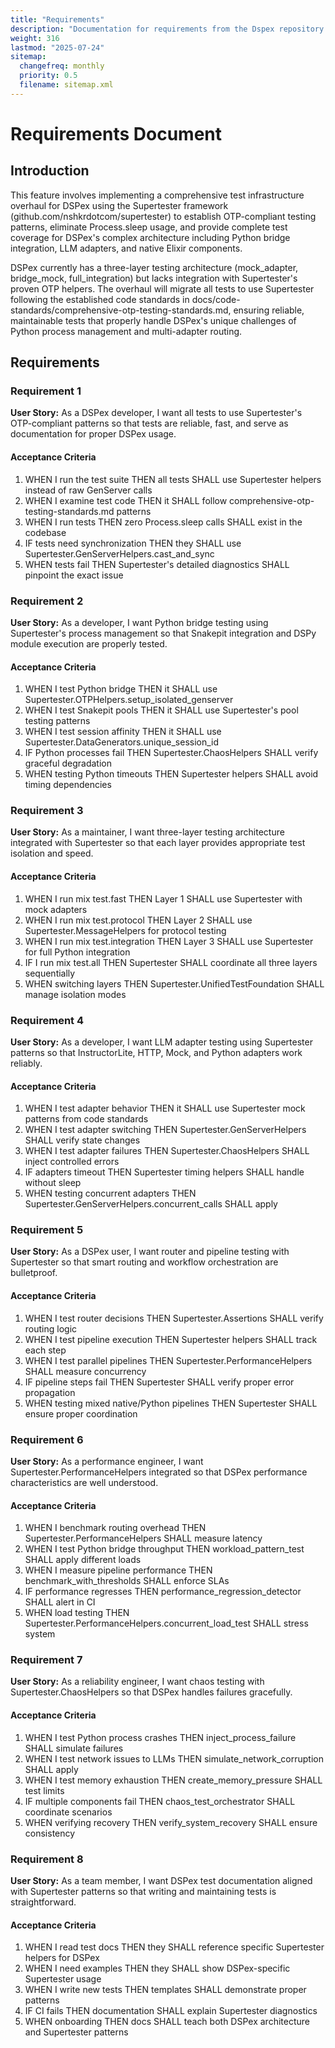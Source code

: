 ```yaml
---
title: "Requirements"
description: "Documentation for requirements from the Dspex repository."
weight: 316
lastmod: "2025-07-24"
sitemap:
  changefreq: monthly
  priority: 0.5
  filename: sitemap.xml
---
```


# Requirements Document

## Introduction

This feature involves implementing a comprehensive test infrastructure overhaul for DSPex using the Supertester framework (github.com/nshkrdotcom/supertester) to establish OTP-compliant testing patterns, eliminate Process.sleep usage, and provide complete test coverage for DSPex's complex architecture including Python bridge integration, LLM adapters, and native Elixir components.

DSPex currently has a three-layer testing architecture (mock_adapter, bridge_mock, full_integration) but lacks integration with Supertester's proven OTP helpers. The overhaul will migrate all tests to use Supertester following the established code standards in docs/code-standards/comprehensive-otp-testing-standards.md, ensuring reliable, maintainable tests that properly handle DSPex's unique challenges of Python process management and multi-adapter routing.

## Requirements

### Requirement 1

**User Story:** As a DSPex developer, I want all tests to use Supertester's OTP-compliant patterns so that tests are reliable, fast, and serve as documentation for proper DSPex usage.

#### Acceptance Criteria

1. WHEN I run the test suite THEN all tests SHALL use Supertester helpers instead of raw GenServer calls
2. WHEN I examine test code THEN it SHALL follow comprehensive-otp-testing-standards.md patterns
3. WHEN I run tests THEN zero Process.sleep calls SHALL exist in the codebase
4. IF tests need synchronization THEN they SHALL use Supertester.GenServerHelpers.cast_and_sync
5. WHEN tests fail THEN Supertester's detailed diagnostics SHALL pinpoint the exact issue

### Requirement 2

**User Story:** As a developer, I want Python bridge testing using Supertester's process management so that Snakepit integration and DSPy module execution are properly tested.

#### Acceptance Criteria

1. WHEN I test Python bridge THEN it SHALL use Supertester.OTPHelpers.setup_isolated_genserver
2. WHEN I test Snakepit pools THEN it SHALL use Supertester's pool testing patterns
3. WHEN I test session affinity THEN it SHALL use Supertester.DataGenerators.unique_session_id
4. IF Python processes fail THEN Supertester.ChaosHelpers SHALL verify graceful degradation
5. WHEN testing Python timeouts THEN Supertester helpers SHALL avoid timing dependencies

### Requirement 3

**User Story:** As a maintainer, I want three-layer testing architecture integrated with Supertester so that each layer provides appropriate test isolation and speed.

#### Acceptance Criteria

1. WHEN I run mix test.fast THEN Layer 1 SHALL use Supertester with mock adapters
2. WHEN I run mix test.protocol THEN Layer 2 SHALL use Supertester.MessageHelpers for protocol testing
3. WHEN I run mix test.integration THEN Layer 3 SHALL use Supertester for full Python integration
4. IF I run mix test.all THEN Supertester SHALL coordinate all three layers sequentially
5. WHEN switching layers THEN Supertester.UnifiedTestFoundation SHALL manage isolation modes

### Requirement 4

**User Story:** As a developer, I want LLM adapter testing using Supertester patterns so that InstructorLite, HTTP, Mock, and Python adapters work reliably.

#### Acceptance Criteria

1. WHEN I test adapter behavior THEN it SHALL use Supertester mock patterns from code standards
2. WHEN I test adapter switching THEN Supertester.GenServerHelpers SHALL verify state changes
3. WHEN I test adapter failures THEN Supertester.ChaosHelpers SHALL inject controlled errors
4. IF adapters timeout THEN Supertester timing helpers SHALL handle without sleep
5. WHEN testing concurrent adapters THEN Supertester.GenServerHelpers.concurrent_calls SHALL apply

### Requirement 5

**User Story:** As a DSPex user, I want router and pipeline testing with Supertester so that smart routing and workflow orchestration are bulletproof.

#### Acceptance Criteria

1. WHEN I test router decisions THEN Supertester.Assertions SHALL verify routing logic
2. WHEN I test pipeline execution THEN Supertester helpers SHALL track each step
3. WHEN I test parallel pipelines THEN Supertester.PerformanceHelpers SHALL measure concurrency
4. IF pipeline steps fail THEN Supertester SHALL verify proper error propagation
5. WHEN testing mixed native/Python pipelines THEN Supertester SHALL ensure proper coordination

### Requirement 6

**User Story:** As a performance engineer, I want Supertester.PerformanceHelpers integrated so that DSPex performance characteristics are well understood.

#### Acceptance Criteria

1. WHEN I benchmark routing overhead THEN Supertester.PerformanceHelpers SHALL measure latency
2. WHEN I test Python bridge throughput THEN workload_pattern_test SHALL apply different loads
3. WHEN I measure pipeline performance THEN benchmark_with_thresholds SHALL enforce SLAs
4. IF performance regresses THEN performance_regression_detector SHALL alert in CI
5. WHEN load testing THEN Supertester.PerformanceHelpers.concurrent_load_test SHALL stress system

### Requirement 7

**User Story:** As a reliability engineer, I want chaos testing with Supertester.ChaosHelpers so that DSPex handles failures gracefully.

#### Acceptance Criteria

1. WHEN I test Python process crashes THEN inject_process_failure SHALL simulate failures
2. WHEN I test network issues to LLMs THEN simulate_network_corruption SHALL apply
3. WHEN I test memory exhaustion THEN create_memory_pressure SHALL test limits
4. IF multiple components fail THEN chaos_test_orchestrator SHALL coordinate scenarios
5. WHEN verifying recovery THEN verify_system_recovery SHALL ensure consistency

### Requirement 8

**User Story:** As a team member, I want DSPex test documentation aligned with Supertester patterns so that writing and maintaining tests is straightforward.

#### Acceptance Criteria

1. WHEN I read test docs THEN they SHALL reference specific Supertester helpers for DSPex
2. WHEN I need examples THEN they SHALL show DSPex-specific Supertester usage
3. WHEN I write new tests THEN templates SHALL demonstrate proper patterns
4. IF CI fails THEN documentation SHALL explain Supertester diagnostics
5. WHEN onboarding THEN docs SHALL teach both DSPex architecture and Supertester patterns